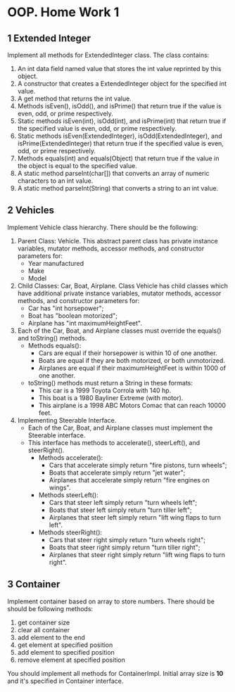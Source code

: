 OOP. Home Work 1
=======================

1 Extended Integer 
------------------
Implement all methods for ExtendedInteger class. The class contains:

1. An int data field named value that stores the int value reprinted by this object. 
2. A constructor that creates a ExtendedInteger object for the specified int value. 
3. A get method that returns the int value. 
4. Methods isEven(), isOdd(), and isPrime() that return true if the value is even, odd, or prime respectively. 
5. Static methods isEven(int), isOdd(int), and isPrime(int) that return true if the specified value is even, odd, or prime respectively. 
6. Static methods isEven(ExtendedInteger), isOdd(ExtendedInteger), and isPrime(ExtendedInteger) that return true if the specified value is even, odd, or prime respectively. 
7. Methods equals(int) and equals(Object) that return true if the value in the object is equal to the specified value. 
8. A static method parseInt(char\[\]) that converts an array of numeric characters to an int value. 
9. A static method parseInt(String) that converts a string to an int value.

2 Vehicles 
----------
Implement Vehicle class hierarchy. There should be the following: 

1. Parent Class: Vehicle. 
This abstract parent class has private instance variables, mutator methods, accessor methods, and constructor parameters for: 
    * Year manufactured
    * Make 
    * Model
2. Child Classes: Car, Boat, Airplane. Class Vehicle has child classes which have additional private instance variables, mutator methods, accessor methods, and constructor parameters for:
    * Car has "int horsepower"; 
    * Boat has "boolean motorized"; 
    * Airplane has "int maximumHeightFeet".
3. Each of the Car, Boat, and Airplane classes must override the equals() and toString() methods.
    * Methods equals(): 
        + Cars are equal if their horsepower is within 10 of one another. 
        + Boats are equal if they are both motorized, or both unmotorized. 
        + Airplanes are equal if their maximumHeightFeet is within 1000 of one another.         
    * toString() methods must return a String in these formats: 
        + This car is a 1999 Toyota Corrola with 140 hp. 
        + This boat is a 1980 Bayliner Extreme (with motor). 
        + This airplane is a 1998 ABC Motors Comac that can reach 10000 feet.
4. Implementing Steerable Interface. 
    * Each of the Car, Boat, and Airplane classes must implement the Steerable interface. 
    * This interface has methods to accelerate(), steerLeft(), and steerRight().   
        + Methods accelerate():
            - Cars that accelerate simply return "fire pistons, turn wheels"; 
            - Boats that accelerate simply return "jet water";
            - Airplanes that accelerate simply return "fire engines on wings".
        + Methods steerLeft():
            - Cars that steer left simply return "turn wheels left";
            - Boats that steer left simply return "turn tiller left"; 
            - Airplanes that steer left simply return "lift wing flaps to turn left".
        + Methods steerRight():
            - Cars that steer right simply return "turn wheels right"; 
            - Boats that steer right simply return "turn tiller right"; 
            - Airplanes that steer right simply return "lift wing flaps to turn right".

3 Container
-----------
Implement container based on array to store numbers.
There should be should be following methods:

1. get container size
2. clear all container
3. add element to the end
4. get element at specified position
5. add element to specified position
6. remove element at specified position

You should implement all methods for ContainerImpl.
Initial array size is **10** and it's specified in Container interface.
